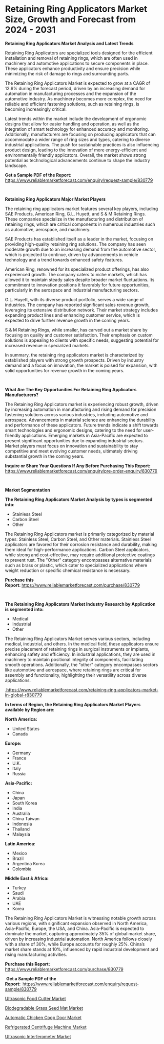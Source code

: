 <p><h1>Retaining Ring Applicators Market Size, Growth and Forecast from 2024 - 2031</h1></p><p><strong>Retaining Ring Applicators Market Analysis and Latest Trends</strong></p>
<p><p>Retaining Ring Applicators are specialized tools designed for the efficient installation and removal of retaining rings, which are often used in machinery and automotive applications to secure components in place. These applicators enhance productivity and ensure precision while minimizing the risk of damage to rings and surrounding parts. </p><p>The Retaining Ring Applicators Market is expected to grow at a CAGR of 12.9% during the forecast period, driven by an increasing demand for automation in manufacturing processes and the expansion of the automotive industry. As machinery becomes more complex, the need for reliable and efficient fastening solutions, such as retaining rings, is becoming increasingly critical. </p><p>Latest trends within the market include the development of ergonomic designs that allow for easier handling and operation, as well as the integration of smart technology for enhanced accuracy and monitoring. Additionally, manufacturers are focusing on producing applicators that can accommodate a wider range of ring sizes and types, catering to diverse industrial applications. The push for sustainable practices is also influencing product design, leading to the innovation of more energy-efficient and environmentally friendly applicators. Overall, the market shows strong potential as technological advancements continue to shape the industry landscape.</p></p>
<p><strong>Get a Sample PDF of the Report:&nbsp;</strong> <a href="https://www.reliablemarketforecast.com/enquiry/request-sample/830779?utm_campaign=1134&utm_medium=2&utm_source=Github&utm_content=ia&utm_term=18122024&utm_id=retaining-ring-applicators">https://www.reliablemarketforecast.com/enquiry/request-sample/830779</a></p>
<p>&nbsp;</p>
<p><strong>Retaining Ring Applicators Major Market Players</strong></p>
<p><p>The retaining ring applicators market features several key players, including SAE Products, American Ring, G.L. Huyett, and S & M Retaining Rings. These companies specialize in the manufacturing and distribution of retaining rings, which are critical components in numerous industries such as automotive, aerospace, and machinery.</p><p>SAE Products has established itself as a leader in the market, focusing on providing high-quality retaining ring solutions. The company has seen moderate growth due to an increasing demand from the automotive sector, which is projected to continue, driven by advancements in vehicle technology and a trend towards enhanced safety features.</p><p>American Ring, renowned for its specialized product offerings, has also experienced growth. The company caters to niche markets, which has allowed it to maintain steady sales despite broader market fluctuations. Its commitment to innovation positions it favorably for future opportunities, particularly in the aerospace and industrial manufacturing sectors.</p><p>G.L. Huyett, with its diverse product portfolio, serves a wide range of industries. The company has reported significant sales revenue growth, leveraging its extensive distribution network. Their market strategy includes expanding product lines and enhancing customer service, which is expected to drive further revenue growth in the coming years.</p><p>S & M Retaining Rings, while smaller, has carved out a market share by focusing on quality and customer satisfaction. Their emphasis on custom solutions is appealing to clients with specific needs, suggesting potential for increased revenue in specialized markets.</p><p>In summary, the retaining ring applicators market is characterized by established players with strong growth prospects. Driven by industry demand and a focus on innovation, the market is poised for expansion, with solid opportunities for revenue growth in the coming years.</p></p>
<p>&nbsp;</p>
<p><strong>What Are The Key Opportunities For Retaining Ring Applicators Manufacturers?</strong></p>
<p><p>The Retaining Ring Applicators market is experiencing robust growth, driven by increasing automation in manufacturing and rising demand for precision fastening solutions across various industries, including automotive and aerospace. Advancements in material science are enhancing the durability and performance of these applicators. Future trends indicate a shift towards smart technologies and ergonomic designs, catering to the need for user-friendly applications. Emerging markets in Asia-Pacific are expected to present significant opportunities due to expanding industrial sectors. Market players must focus on innovation and sustainability to stay competitive and meet evolving customer needs, ultimately driving substantial growth in the coming years.</p></p>
<p><strong>Inquire or Share Your Questions If Any Before Purchasing This Report:</strong> <a href="https://www.reliablemarketforecast.com/enquiry/pre-order-enquiry/830779?utm_campaign=1134&utm_medium=2&utm_source=Github&utm_content=ia&utm_term=18122024&utm_id=retaining-ring-applicators">https://www.reliablemarketforecast.com/enquiry/pre-order-enquiry/830779</a></p>
<p>&nbsp;</p>
<p><strong>Market Segmentation</strong></p>
<p><strong>The Retaining Ring Applicators Market Analysis by types is segmented into:</strong></p>
<p><ul><li>Stainless Steel</li><li>Carbon Steel</li><li>Other</li></ul></p>
<p><p>The Retaining Ring Applicators market is primarily categorized by material types: Stainless Steel, Carbon Steel, and Other materials. Stainless Steel applicators are favored for their corrosion resistance and durability, making them ideal for high-performance applications. Carbon Steel applicators, while strong and cost-effective, may require additional protective coatings to prevent rust. The "Other" category encompasses alternative materials such as brass or plastic, which cater to specialized applications where weight reduction or specific chemical resistance is necessary.</p></p>
<p><strong>Purchase this Report:&nbsp;</strong><a href="https://www.reliablemarketforecast.com/purchase/830779?utm_campaign=1134&utm_medium=2&utm_source=Github&utm_content=ia&utm_term=18122024&utm_id=retaining-ring-applicators">https://www.reliablemarketforecast.com/purchase/830779</a></p>
<p>&nbsp;</p>
<p><strong>The Retaining Ring Applicators Market Industry Research by Application is segmented into:</strong></p>
<p><ul><li>Medical</li><li>Industrial</li><li>Other</li></ul></p>
<p><p>The Retaining Ring Applicators Market serves various sectors, including medical, industrial, and others. In the medical field, these applicators ensure precise placement of retaining rings in surgical instruments or implants, enhancing safety and efficiency. In industrial applications, they are used in machinery to maintain positional integrity of components, facilitating smooth operations. Additionally, the "other" category encompasses sectors like automotive and aerospace, where retaining rings are critical for assembly and functionality, highlighting their versatility across diverse applications.</p></p>
<p><a href="https://www.reliablemarketforecast.com/retaining-ring-applicators-market-in-global-r830779?utm_campaign=1134&utm_medium=2&utm_source=Github&utm_content=ia&utm_term=18122024&utm_id=retaining-ring-applicators">&nbsp;https://www.reliablemarketforecast.com/retaining-ring-applicators-market-in-global-r830779</a></p>
<p><strong>In terms of Region, the Retaining Ring Applicators Market Players available by Region are:</strong></p>
<p>
    <p> <strong> North America: </strong>
        <ul>
            <li>United States</li>
            <li>Canada</li>
        </ul>
        </p> 
    <p> <strong> Europe: </strong>
        <ul>
            <li>Germany</li>
            <li>France</li>
            <li>U.K.</li>
            <li>Italy</li>
            <li>Russia</li>
        </ul>
        </p> 
    <p> <strong> Asia-Pacific: </strong>
        <ul>
            <li>China</li>
            <li>Japan</li>
            <li>South Korea</li>
            <li>India</li>
            <li>Australia</li>
            <li>China Taiwan</li>
            <li>Indonesia</li>
            <li>Thailand</li>
            <li>Malaysia</li>
        </ul>
        </p> 
    <p> <strong> Latin America: </strong>
        <ul>
            <li>Mexico</li>
            <li>Brazil</li>
            <li>Argentina Korea</li>
            <li>Colombia</li>
        </ul>
        </p> 
    <p> <strong> Middle East & Africa: </strong>
        <ul>
            <li>Turkey</li>
            <li>Saudi</li>
            <li>Arabia</li>
            <li>UAE</li>
            <li>Korea</li>
        </ul>
    </p>
    </p>
<p><p>The Retaining Ring Applicators Market is witnessing notable growth across various regions, with significant expansion observed in North America, Asia-Pacific, Europe, the USA, and China. Asia-Pacific is expected to dominate the market, capturing approximately 35% of global market share, driven by increasing industrial automation. North America follows closely with a share of 30%, while Europe accounts for roughly 25%. China’s market share stands at 10%, influenced by rapid industrial development and rising manufacturing activities.</p></p>
<p><strong>Purchase this Report: </strong><a href="https://www.reliablemarketforecast.com/purchase/830779?utm_campaign=1134&utm_medium=2&utm_source=Github&utm_content=ia&utm_term=18122024&utm_id=retaining-ring-applicators">https://www.reliablemarketforecast.com/purchase/830779</a></p>
<p>&nbsp;<strong>Get a Sample PDF of the Report:&nbsp;&nbsp;</strong><a href="https://www.reliablemarketforecast.com/enquiry/request-sample/830779?utm_campaign=1134&utm_medium=2&utm_source=Github&utm_content=ia&utm_term=18122024&utm_id=retaining-ring-applicators">https://www.reliablemarketforecast.com/enquiry/request-sample/830779</a></p>
<p><strong></strong></p>
<p><p><a href="https://www.linkedin.com/pulse/global-ultrasonic-food-cutter-market-research-2024-2031-technology-4vkoe?utm_campaign=1134&utm_medium=2&utm_source=Github&utm_content=ia&utm_term=18122024&utm_id=retaining-ring-applicators">Ultrasonic Food Cutter Market</a></p><p><a href="https://www.linkedin.com/pulse/comprehensive-study-biodegradable-grass-seed-matmarket-qml6f?utm_campaign=1134&utm_medium=2&utm_source=Github&utm_content=ia&utm_term=18122024&utm_id=retaining-ring-applicators">Biodegradable Grass Seed Mat Market</a></p><p><a href="https://www.linkedin.com/pulse/exploring-automatic-chicken-coop-door-market-strategic-insights-qhcxe?utm_campaign=1134&utm_medium=2&utm_source=Github&utm_content=ia&utm_term=18122024&utm_id=retaining-ring-applicators">Automatic Chicken Coop Door Market</a></p><p><a href="https://www.linkedin.com/pulse/data-global-refrigerated-centrifuge-machine-markets-share-i74uf?utm_campaign=1134&utm_medium=2&utm_source=Github&utm_content=ia&utm_term=18122024&utm_id=retaining-ring-applicators">Refrigerated Centrifuge Machine Market</a></p><p><a href="https://www.linkedin.com/pulse/global-ultrasonic-interferometer-market-research-report-forecasted-4aere?utm_campaign=1134&utm_medium=2&utm_source=Github&utm_content=ia&utm_term=18122024&utm_id=retaining-ring-applicators">Ultrasonic Interferometer Market</a></p></p>